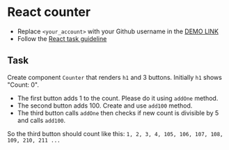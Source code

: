 # React counter
- Replace `<your_account>` with your Github username in the [DEMO LINK](https://aliceblunt8.github.io/react_counter/)
- Follow the [React task guideline](https://github.com/mate-academy/react_task-guideline#react-tasks-guideline)

## Task
Create component `Counter` that renders `h1` and 3 buttons. Initially `h1` shows
"Count: 0".
- The first button adds 1 to the count. Please do it using `addOne` method.
- The second button adds 100. Create and use `add100` method.
- The third button calls `addOne` then checks if new count is divisible by 5 and calls `add100`.

So the third button should count like this:
`1, 2, 3, 4, 105, 106, 107, 108, 109, 210, 211 ...`
